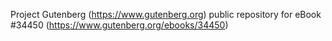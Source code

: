 Project Gutenberg (https://www.gutenberg.org) public repository for eBook #34450 (https://www.gutenberg.org/ebooks/34450)
